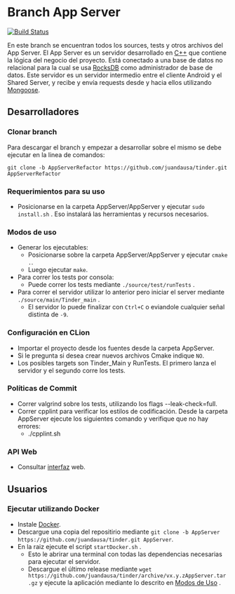 # Branch App Server

[![Build Status](https://travis-ci.com/juandausa/tinder.svg?token=BQqpkHq7v8pQHzVJzZjB&branch=AppServerRefactor)](https://travis-ci.com/juandausa/tinder)

En este branch se encuentran todos los sources, tests y otros archivos del App Server.
El App Server es un servidor desarrollado en [C++](http://www.cplusplus.com/) que contiene la lógica del negocio del proyecto. Está conectado a una base de datos no relacional para la cual se usa [RocksDB](http://rocksdb.org/) como administrador de base de datos.
Este servidor es un servidor intermedio entre el cliente Android y el Shared Server, y recibe y envía requests desde y hacia ellos utilizando [Mongoose](https://www.cesanta.com/products/mongoose). 

## Desarrolladores
### Clonar branch

Para descargar el branch y empezar a desarrollar sobre el mismo se debe ejecutar en la linea de comandos:

`git clone -b AppServerRefactor https://github.com/juandausa/tinder.git AppServerRefactor`

### Requerimientos para su uso

* Posicionarse en la carpeta AppServer/AppServer y ejecutar ```sudo install.sh``` . Eso instalará las herramientas y recursos necesarios.

### Modos de uso
* Generar los ejecutables:
   * Posicionarse sobre la carpeta AppServer/AppServer y ejecutar ```cmake .```.
   * Luego ejecutar ```make```.
* Para correr los tests por consola:
   * Puede correr los tests mediante ```./source/test/runTests``` .
* Para correr el servidor utilizar lo anterior pero iniciar el server mediante ```./source/main/Tinder_main``` .
   * El servidor lo puede finalizar con ```Ctrl+C``` o eviandole cualquier señal distinta de ```-9```.

### Configuración en CLion
* Importar el proyecto desde los fuentes desde la carpeta AppServer.
* Si le pregunta si desea crear nuevos archivos Cmake indique ```NO```.
* Los posibles targets son Tinder_Main y RunTests. El primero lanza el servidor y el segundo corre los tests.

### Políticas de Commit
* Correr valgrind sobre los tests, utilizando los flags --leak-check=full.
* Correr cpplint para verificar los estilos de codificación. Desde la carpeta AppServer ejecute los siguientes comando y verifique que no hay errores:
   * ./cpplint.sh

### API Web

* Consultar [interfaz](https://docs.google.com/document/d/1lUKozaD6EfZabGmE2GwwCftcE25IU0Tyd3ERx7IhXPM/edit?usp=sharing) web.

## Usuarios

### Ejecutar utilizando Docker
* Instale [Docker](https://www.docker.com/).
* Descargue una copia del repositirio mediante ```git clone -b AppServer https://github.com/juandausa/tinder.git AppServer```.
* En la raiz ejecute el script ```startDocker.sh``` .
   * Esto le abrirar una terminal con todas las dependencias necesarias para ejecutar el servidor.
   * Descargue el último release mediante ```wget https://github.com/juandausa/tinder/archive/vx.y.zAppServer.tar.gz``` y ejecute la aplicación mediante lo descrito en [Modos de Uso](https://github.com/juandausa/tinder/tree/AppServer#modos-de-uso) .
